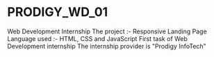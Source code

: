 # PRODIGY_WD_01
Web Development Internship
The project :- Responsive Landing Page 
Language used :- HTML, CSS and JavaScript
First task of Web Development internship 
The internship provider is "Prodigy InfoTech"
